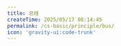 ```yaml
---
title: 总线
createTime: 2025/05/17 08:14:45
permalink: /cs-basic/principle/bus/
icon: 'gravity-ui:code-trunk'
---
```

